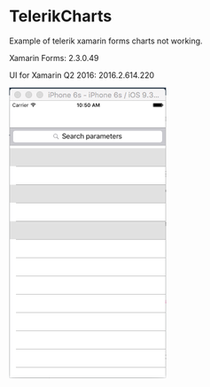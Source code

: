 # TelerikCharts
Example of telerik xamarin forms charts not working.

Xamarin Forms: 2.3.0.49

UI for Xamarin Q2 2016: 2016.2.614.220

![alt tag](AppScreenShot.png)
